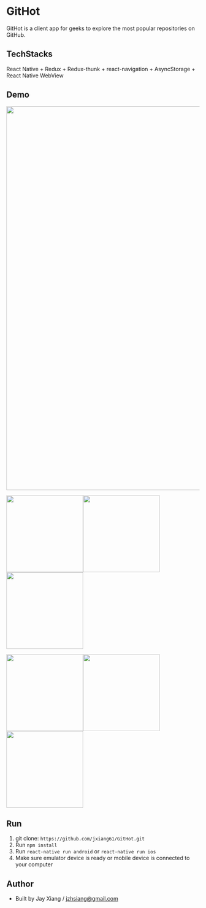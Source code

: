 # GitHot

GitHot is a client app for geeks to explore the most popular repositories on GitHub.

## TechStacks
React Native + Redux + Redux-thunk + react-navigation + AsyncStorage + React Native WebView

## Demo

<span align="center"> 
<img src="https://github.com/jxiang61/GitHot/blob/master/images/head.png" margin-right='20px' width="1000" align="center"> 
</span>

<img src="https://github.com/jxiang61/GitHot/blob/master/images/1.png" width="200"><img src="https://github.com/jxiang61/GitHot/blob/master/images/2.png" width="200">  <img src="https://github.com/jxiang61/GitHot/blob/master/images/3.png" width="200">

<img src="https://github.com/jxiang61/GitHot/blob/master/images/4.png" width="200"><img src="https://github.com/jxiang61/GitHot/blob/master/images/5.png" width="200">  <img src="https://github.com/jxiang61/GitHot/blob/master/images/6.png" width="200">

## Run

1. git clone: `https://github.com/jxiang61/GitHot.git`
2. Run `npm install` 
3. Run `react-native run android` or `react-native run ios`
4. Make sure emulator device is ready or mobile device is connected to your computer

## Author
* Built by Jay Xiang / jzhsiang@gmail.com
